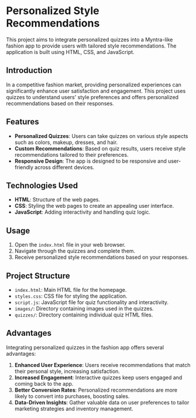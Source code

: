 # Personalized Style Recommendations

This project aims to integrate personalized quizzes into a Myntra-like fashion app to provide users with tailored style recommendations. The application is built using HTML, CSS, and JavaScript.

## Introduction

In a competitive fashion market, providing personalized experiences can significantly enhance user satisfaction and engagement. This project uses quizzes to understand users' style preferences and offers personalized recommendations based on their responses.

## Features

- **Personalized Quizzes**: Users can take quizzes on various style aspects such as colors, makeup, dresses, and hair.
- **Custom Recommendations**: Based on quiz results, users receive style recommendations tailored to their preferences.
- **Responsive Design**: The app is designed to be responsive and user-friendly across different devices.

## Technologies Used

- **HTML**: Structure of the web pages.
- **CSS**: Styling the web pages to create an appealing user interface.
- **JavaScript**: Adding interactivity and handling quiz logic.

## Usage

1. Open the `index.html` file in your web browser.
2. Navigate through the quizzes and complete them.
3. Receive personalized style recommendations based on your responses.

## Project Structure

- `index.html`: Main HTML file for the homepage.
- `styles.css`: CSS file for styling the application.
- `script.js`: JavaScript file for quiz functionality and interactivity.
- `images/`: Directory containing images used in the quizzes.
- `quizzes/`: Directory containing individual quiz HTML files.

## Advantages

Integrating personalized quizzes in the fashion app offers several advantages:

1. **Enhanced User Experience**: Users receive recommendations that match their personal style, increasing satisfaction.
2. **Increased Engagement**: Interactive quizzes keep users engaged and coming back to the app.
3. **Better Conversion Rates**: Personalized recommendations are more likely to convert into purchases, boosting sales.
4. **Data-Driven Insights**: Gather valuable data on user preferences to tailor marketing strategies and inventory management.

